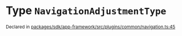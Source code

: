 # Type `NavigationAdjustmentType`
<sub>Declared in [packages/sdk/app-framework/src/plugins/common/navigation.ts:45](https://github.com/dxos/dxos/blob/061d3392e/packages/sdk/app-framework/src/plugins/common/navigation.ts#L45)</sub>






